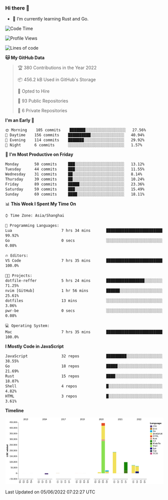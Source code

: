 ### Hi there 👋

- 🌱 I’m currently learning Rust and Go.

<!--START_SECTION:waka-->
![Code Time](http://img.shields.io/badge/Code%20Time-397%20hrs%2014%20mins-blue)

![Profile Views](http://img.shields.io/badge/Profile%20Views-1-blue)

![Lines of code](https://img.shields.io/badge/From%20Hello%20World%20I%27ve%20Written-893%20Thousand%20lines%20of%20code-blue)

**🐱 My GitHub Data** 

> 🏆 380 Contributions in the Year 2022
 > 
> 📦 456.2 kB Used in GitHub's Storage 
 > 
> 💼 Opted to Hire
 > 
> 📜 93 Public Repositories 
 > 
> 🔑 6 Private Repositories  
 > 
**I'm an Early 🐤** 

```text
🌞 Morning    105 commits    ███████░░░░░░░░░░░░░░░░░░   27.56% 
🌆 Daytime    156 commits    ██████████░░░░░░░░░░░░░░░   40.94% 
🌃 Evening    114 commits    ███████░░░░░░░░░░░░░░░░░░   29.92% 
🌙 Night      6 commits      ░░░░░░░░░░░░░░░░░░░░░░░░░   1.57%

```
📅 **I'm Most Productive on Friday** 

```text
Monday       50 commits     ███░░░░░░░░░░░░░░░░░░░░░░   13.12% 
Tuesday      44 commits     ███░░░░░░░░░░░░░░░░░░░░░░   11.55% 
Wednesday    31 commits     ██░░░░░░░░░░░░░░░░░░░░░░░   8.14% 
Thursday     39 commits     ██░░░░░░░░░░░░░░░░░░░░░░░   10.24% 
Friday       89 commits     █████░░░░░░░░░░░░░░░░░░░░   23.36% 
Saturday     59 commits     ███░░░░░░░░░░░░░░░░░░░░░░   15.49% 
Sunday       69 commits     ████░░░░░░░░░░░░░░░░░░░░░   18.11%

```


📊 **This Week I Spent My Time On** 

```text
⌚︎ Time Zone: Asia/Shanghai

💬 Programming Languages: 
Lua                      7 hrs 34 mins       █████████████████████████   99.92% 
Go                       0 secs              ░░░░░░░░░░░░░░░░░░░░░░░░░   0.08%

🔥 Editors: 
VS Code                  7 hrs 35 mins       █████████████████████████   100.0%

🐱‍💻 Projects: 
dotfile-reffer           5 hrs 24 mins       █████████████████░░░░░░░░   71.25% 
nvim [GitHub]            1 hr 56 mins        ██████░░░░░░░░░░░░░░░░░░░   25.61% 
dotfiles                 13 mins             ░░░░░░░░░░░░░░░░░░░░░░░░░   3.06% 
pwr-be                   0 secs              ░░░░░░░░░░░░░░░░░░░░░░░░░   0.08%

💻 Operating System: 
Mac                      7 hrs 35 mins       █████████████████████████   100.0%

```

**I Mostly Code in JavaScript** 

```text
JavaScript               32 repos            █████████░░░░░░░░░░░░░░░░   38.55% 
Go                       18 repos            █████░░░░░░░░░░░░░░░░░░░░   21.69% 
Rust                     15 repos            ████░░░░░░░░░░░░░░░░░░░░░   18.07% 
Shell                    4 repos             █░░░░░░░░░░░░░░░░░░░░░░░░   4.82% 
HTML                     3 repos             █░░░░░░░░░░░░░░░░░░░░░░░░   3.61%

```


**Timeline**

![Chart not found](https://raw.githubusercontent.com/elton/elton/main/charts/bar_graph.png) 


 Last Updated on 05/06/2022 07:22:27 UTC
<!--END_SECTION:waka-->

<!--
**elton/elton** is a ✨ _special_ ✨ repository because its `README.md` (this file) appears on your GitHub profile.

Here are some ideas to get you started:

- 🔭 I’m currently working on ...
- 🌱 I’m currently learning ...
- 👯 I’m looking to collaborate on ...
- 🤔 I’m looking for help with ...
- 💬 Ask me about ...
- 📫 How to reach me: ...
- 😄 Pronouns: ...
- ⚡ Fun fact: ...
-->
